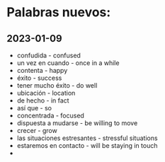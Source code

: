 # Palabras nuevos:
## 2023-01-09
* confudida - confused
* un vez en cuando - once in a while
* contenta - happy
* éxito - success
* tener mucho éxito - do well
* ubicación - location
* de hecho - in fact
* así que - so
* concentrada - focused
* dispuesta a mudarse - be willing to move
* crecer - grow
* las situaciones estresantes - stressful situations
* estaremos en contacto - will be staying in touch
* 